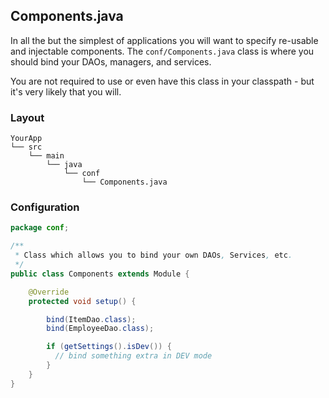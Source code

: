 ## Components.java

In all the but the simplest of applications you will want to specify re-usable and injectable components.  The `conf/Components.java` class is where you should bind your DAOs, managers, and services.

You are not required to use or even have this class in your classpath - but it's very likely that you will.

### Layout

```
YourApp
└── src
    └── main
        └── java
            └── conf
                └── Components.java
```

### Configuration

```java
package conf;

/**
 * Class which allows you to bind your own DAOs, Services, etc.
 */
public class Components extends Module {

    @Override
    protected void setup() {

        bind(ItemDao.class);
        bind(EmployeeDao.class);

        if (getSettings().isDev()) {
          // bind something extra in DEV mode
        }
    }
}
```
